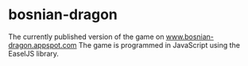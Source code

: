 bosnian-dragon
==============
The currently published version of the game on www.bosnian-dragon.appspot.com
The game is programmed in JavaScript using the EaselJS library.
